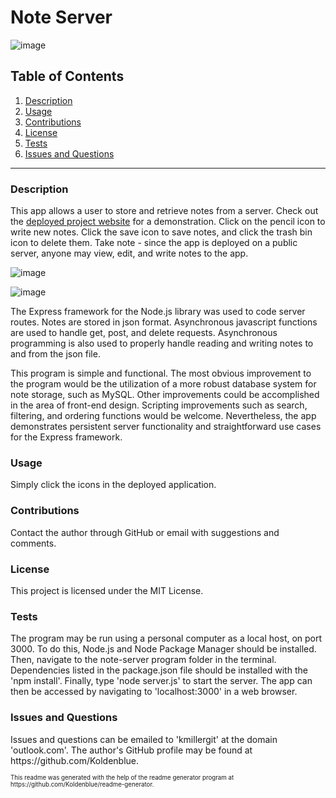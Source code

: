 # Note Server

![image](https://img.shields.io/badge/license-MIT%20License-green)

## Table of Contents

1. <a href="#description">Description</a>
2. <a href="#usage">Usage</a>
3. <a href="#contributions">Contributions</a>
4. <a href="#license">License</a>
5. <a href="#test">Tests</a>
6. <a href="#questions">Issues and Questions</a>
<hr>
<h3 id='description'>Description</h3>
This app allows a user to store and retrieve notes from a server. Check out the <a href='https://fast-brook-96701.herokuapp.com/'>deployed project website</a> for a demonstration. Click on the pencil icon to write new notes. Click the save icon to save notes, and click the trash bin icon to delete them. Take note - since the app is deployed on a public server, anyone may view, edit, and write notes to the app.

![image](https://user-images.githubusercontent.com/64618290/98511787-229ada80-221a-11eb-86c5-b66abfdb0901.png)

![image](https://user-images.githubusercontent.com/64618290/91626634-bbcd8b00-e965-11ea-89bf-5e3fc2c224f5.png)

The Express framework for the Node.js library was used to code server routes. Notes are stored in json format. Asynchronous javascript functions are used to handle get, post, and delete requests. Asynchronous programming is also used to properly handle reading and writing notes to and from the json file.

This program is simple and functional. The most obvious improvement to the program would be the utilization of a more robust database system for note storage, such as MySQL. Other improvements could be accomplished in the area of front-end design. Scripting improvements such as search, filtering, and ordering functions would be welcome. Nevertheless, the app demonstrates persistent server functionality and straightforward use cases for the Express framework.

<h3 id='usage'>Usage</h3>
Simply click the icons in the deployed application.

<h3 id='contributions'>Contributions</h3>
Contact the author through GitHub or email with suggestions and comments.

<h3 id='license'>License</h3>
This project is licensed under the MIT License.

<h3 id='test'>Tests</h3>
The program may be run using a personal computer as a local host, on port 3000. To do this, Node.js and Node Package Manager should be installed. Then, navigate to the note-server program folder in the terminal. Dependencies listed in the package.json file should be installed with the 'npm install'. Finally, type 'node server.js' to start the server. The app can then be accessed by navigating to 'localhost:3000' in a web browser.

<h3 id='questions'>Issues and Questions</h3>
Issues and questions can be emailed to 'kmillergit' at the domain 'outlook.com'. The author's GitHub profile may be found at https://github.com/Koldenblue.<p><sub><sup>This readme was generated with the help of the readme generator program at https://github.com/Koldenblue/readme-generator.</sup></sub></p>
